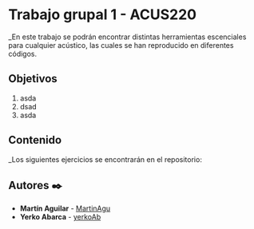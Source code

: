 # Trabajo grupal 1 - ACUS220

_En este trabajo se podrán encontrar distintas herramientas escenciales para cualquier acústico, las cuales se han reproducido en diferentes códigos.

## Objetivos

1. asda
1. dsad
1. asda

## Contenido

_Los siguientes ejercicios se encontrarán en el repositorio:

## Autores ✒️

* **Martín Aguilar** - [MartinAgu](https://github.com/MartinAgu)
* **Yerko Abarca** - [yerkoAb](https://github.com/YerkoAb)



